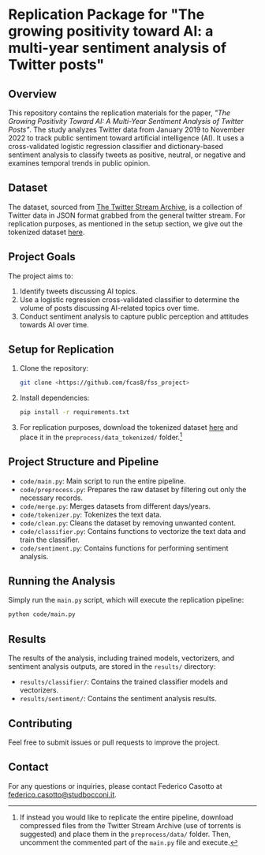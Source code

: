 # Replication Package for "The growing positivity toward AI: a multi-year sentiment analysis of Twitter posts"

## Overview

This repository contains the replication materials for the paper, *"The Growing Positivity Toward AI: A Multi-Year Sentiment Analysis of Twitter Posts"*. The study analyzes Twitter data from January 2019 to November 2022 to track public sentiment toward artificial intelligence (AI). It uses a cross-validated logistic regression classifier and dictionary-based sentiment analysis to classify tweets as positive, neutral, or negative and examines temporal trends in public opinion.

## Dataset

The dataset, sourced from [The Twitter Stream Archive](https://archive.org/details/twitterstream), is a collection of Twitter data in JSON format grabbed from the general twitter stream. For replication purposes, as mentioned in the setup section, we give out the tokenized dataset [here](https://we.tl/t-LN64E9jzeA).

## Project Goals

The project aims to:
1. Identify tweets discussing AI topics.
2. Use a logistic regression cross-validated classifier to determine the volume of posts discussing AI-related topics over time.
3. Conduct sentiment analysis to capture public perception and attitudes towards AI over time.

## Setup for Replication

1. Clone the repository:
   ```bash
   git clone <https://github.com/fcas8/fss_project>
   ```
2. Install dependencies:
   ```bash
   pip install -r requirements.txt
   ```
3. For replication purposes, download the tokenized dataset [here](https://we.tl/t-LN64E9jzeA) and place it in the `preprocess/data_tokenized/` folder.[^1]

[^1]: If instead you would like to replicate the entire pipeline, download compressed files from the Twitter Stream Archive (use of torrents is suggested) and place them in the `preprocess/data/` folder. Then, uncomment the commented part of the `main.py` file and execute.

## Project Structure and Pipeline

* `code/main.py`: Main script to run the entire pipeline.
* `code/preprocess.py`: Prepares the raw dataset by filtering out only the necessary records.
* `code/merge.py`: Merges datasets from different days/years.
* `code/tokenizer.py`: Tokenizes the text data.
* `code/clean.py`: Cleans the dataset by removing unwanted content.
* `code/classifier.py`: Contains functions to vectorize the text data and train the classifier.
* `code/sentiment.py`: Contains functions for performing sentiment analysis.

## Running the Analysis

Simply run the `main.py` script, which will execute the replication pipeline:

```bash
python code/main.py
```

## Results

The results of the analysis, including trained models, vectorizers, and sentiment analysis outputs, are stored in the `results/` directory:
* `results/classifier/`: Contains the trained classifier models and vectorizers.
* `results/sentiment/`: Contains the sentiment analysis results.

## Contributing

Feel free to submit issues or pull requests to improve the project.

## Contact

For any questions or inquiries, please contact Federico Casotto at federico.casotto@studbocconi.it.